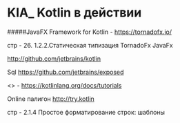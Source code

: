 # KIA_ Kotlin в действии
#####JavaFX Framework for Kotlin - https://tornadofx.io/

стр - 26. 1.2.2.Статическая типизация
TornadoFx 
JavaFx

http://github.com/jetbrains/kotlin

Sql https://github.com/jetbrains/exposed

<<Tutorials>> - https://kotlinlang.org/docs/tutorials

Online палигон http://try.kotlin

стр - 2.1.4 Простое форматирование строк: шаблоны